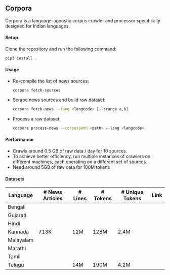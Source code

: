 ## Corpora

Corpora is a language-agnostic corpus crawler and processor specifically designed for Indian languages.


#### Setup

Clone the repository and run the following command:
```bash
pip3 install .
```



#### Usage

* Re-compile the list of news sources:

  ```
  corpora fetch-sources
  ```

* Scrape news sources and build raw dataset:

  ```bash
  corpora fetch-news --lang <langcode> [--srange a,b]
  ```

* Process a raw dataset:

  ```bash
  corpora process-news --corpuspath <path> --lang <langcode>
  ```



#### Performance

* Crawls around 0.5 GB of raw data / day for 10 sources.
* To achieve better efficiency, run multiple instances of crawlers on different machines, each operating on a different set of sources.
* Need around 5GB of raw data for 100M tokens



#### Datasets

| Language | # News Articles | # Lines | # Tokens  | # Unique Tokens | Link |
| -------- | --------------- | ------- | --------- | --------------- | ---- |
| Bengali |  |  |  |          |      |
| Gujarati | | |  | | |
| Hindi | | |  | | |
| Kannada | 713K | 12M | 128M     | 2.4M | |
| Malayalam | | |  | | |
| Marathi | | |  | | |
| Tamil | | |  | | |
| Telugu |  | 14M | 190M | 4.2M | |
